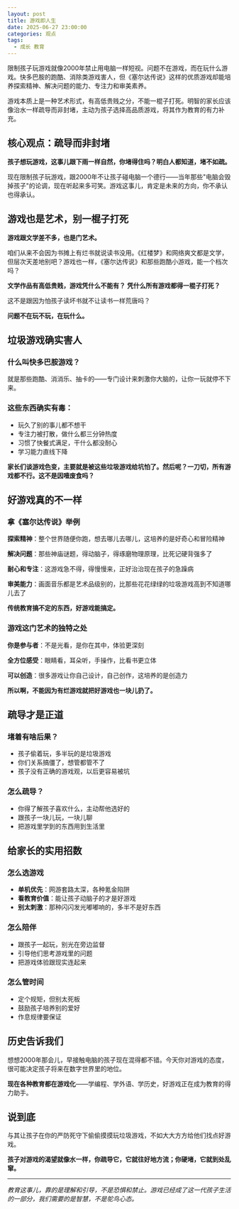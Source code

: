 ```yaml
---
layout: post
title: 游戏即人生
date: 2025-06-27 23:00:00
categories: 观点
tags:
  - 成长 教育
---
```


限制孩子玩游戏就像2000年禁止用电脑一样短视。问题不在游戏，而在玩什么游戏。快多巴胺的跑酷、消除类游戏害人，但《塞尔达传说》这样的优质游戏却能培养探索精神、解决问题的能力、专注力和审美素养。

游戏本质上是一种艺术形式，有高低贵贱之分，不能一棍子打死。明智的家长应该像治水一样疏导而非封堵，主动为孩子选择高品质游戏，将其作为教育的有力补充。

## 核心观点：疏导而非封堵

**孩子想玩游戏，这事儿跟下雨一样自然，你堵得住吗？明白人都知道，堵不如疏。**

现在限制孩子玩游戏，跟2000年不让孩子碰电脑一个德行——当年那些"电脑会毁掉孩子"的论调，现在听起来多可笑。游戏这事儿，肯定是未来的方向，你不承认也得承认。

## 游戏也是艺术，别一棍子打死

**游戏跟文学差不多，也是门艺术。**

咱们从来不会因为书摊上有烂书就说读书没用。《红楼梦》和网络爽文都是文学，但层次天差地别吧？游戏也一样，《塞尔达传说》和那些跑酷小游戏，能一个档次吗？

**文学作品有高低贵贱，游戏凭什么不能有？**
**凭什么所有游戏都得一棍子打死？**

这不是跟因为怕孩子读坏书就不让读书一样荒唐吗？

**问题不在玩不玩，在玩什么。**

## 垃圾游戏确实害人

### 什么叫快多巴胺游戏？
就是那些跑酷、消消乐、抽卡的——专门设计来刺激你大脑的，让你一玩就停不下来。

### 这些东西确实有毒：
- 玩久了别的事儿都不想干
- 专注力被打散，做什么都三分钟热度
- 习惯了快餐式满足，干什么都没耐心
- 学习能力直线下降

**家长们谈游戏色变，主要就是被这些垃圾游戏给坑怕了。然后呢？一刀切，所有游戏都不行。这不是因噎废食吗？**

## 好游戏真的不一样

### 拿《塞尔达传说》举例

**探索精神**：整个世界随便你跑，想去哪儿去哪儿，这培养的是好奇心和冒险精神

**解决问题**：那些神庙谜题，得动脑子，得琢磨物理原理，比死记硬背强多了

**耐心和专注**：这游戏急不得，得慢慢来，正好治治现在孩子的急躁病

**审美能力**：画面音乐都是艺术品级别的，比那些花花绿绿的垃圾游戏高到不知道哪儿去了

**传统教育搞不定的东西，好游戏能搞定。**

### 游戏这门艺术的独特之处

**你是参与者**：不是光看，是你在其中，体验更深刻

**全方位感受**：眼睛看，耳朵听，手操作，比看书更立体

**可以创造**：很多游戏让你自己设计，自己创作，这培养的是创造力

**所以啊，不能因为有烂游戏就把好游戏也一块儿扔了。**

## 疏导才是正道

### 堵着有啥后果？
- 孩子偷着玩，多半玩的是垃圾游戏
- 你们关系搞僵了，想管都管不了
- 孩子没有正确的游戏观，以后更容易被坑

### 怎么疏导？
- 你得了解孩子喜欢什么，主动帮他选好的
- 跟孩子一块儿玩，一块儿聊
- 把游戏里学到的东西用到生活里

## 给家长的实用招数

### 怎么选游戏
- **单机优先**：网游套路太深，各种氪金陷阱
- **看教育价值**：能让孩子动脑子的才是好游戏
- **别太刺激**：那种闪闪发光嘟嘟响的，多半不是好东西

### 怎么陪伴
- 跟孩子一起玩，别光在旁边监督
- 引导他们思考游戏里的问题
- 把游戏体验跟现实连起来

### 怎么管时间
- 定个规矩，但别太死板
- 鼓励孩子培养别的爱好
- 作息规律要保证

## 历史告诉我们

想想2000年那会儿，早接触电脑的孩子现在混得都不错。今天你对游戏的态度，很可能决定孩子将来在数字世界里的地位。

**现在各种教育都在游戏化**——学编程、学外语、学历史，好游戏正在成为教育的得力助手。

## 说到底

与其让孩子在你的严防死守下偷偷摸摸玩垃圾游戏，不如大大方方给他们找点好游戏。

**孩子对游戏的渴望就像水一样，你疏导它，它就往好地方流；你硬堵，它就到处乱窜。**

---

*教育这事儿，靠的是理解和引导，不是恐惧和禁止。游戏已经成了这一代孩子生活的一部分，我们需要的是智慧，不是鸵鸟心态。*